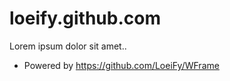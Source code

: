 loeify.github.com
=================

Lorem ipsum dolor sit amet..

* Powered by  https://github.com/LoeiFy/WFrame
